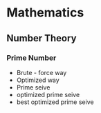 # Mathematics
## Number Theory 
### Prime Number 
 - Brute - force way 
 - Optimized way 
 - Prime seive 
 - optimized prime seive 
 - best optimized prime seive 


